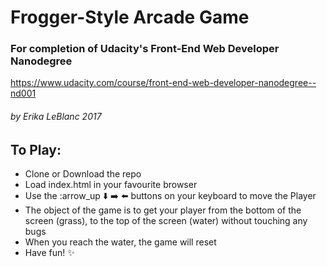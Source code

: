 # Frogger-Style Arcade Game
### For completion of Udacity's Front-End Web Developer Nanodegree
https://www.udacity.com/course/front-end-web-developer-nanodegree--nd001

###### by Erika LeBlanc 2017

## To Play:

- Clone or Download the repo
- Load index.html in your favourite browser
- Use the :arrow_up :arrow_down: :arrow_right: :arrow_left: buttons on your keyboard to move the Player
- The object of the game is to get your player from the bottom of the screen (grass), to the top of the screen (water) without touching any bugs
- When you reach the water, the game will reset
- Have fun! :sparkles:
